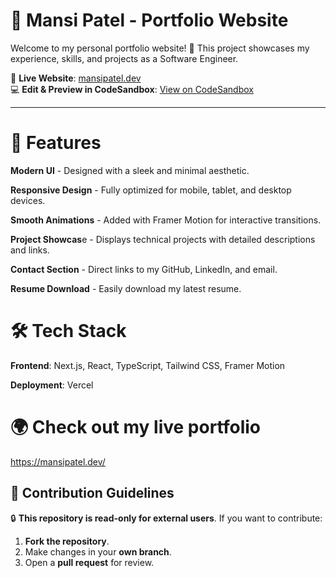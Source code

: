 # 🚀 Mansi Patel - Portfolio Website
Welcome to my personal portfolio website! 🎉 This project showcases my experience, skills, and projects as a Software Engineer.

🔗 **Live Website**: [mansipatel.dev](https://mansipatel.dev)  
💻 **Edit & Preview in CodeSandbox**: [View on CodeSandbox](https://codesandbox.io/p/github/mansi8140/mansi-portfolio/main?workspaceId=ws_6L3EZdDTCpWx8oCcsTs1x7)

---
# 🌟 Features
**Modern UI** - Designed with a sleek and minimal aesthetic.

**Responsive Design** - Fully optimized for mobile, tablet, and desktop devices.

**Smooth Animations** - Added with Framer Motion for interactive transitions.

**Project Showcas**e - Displays technical projects with detailed descriptions and links.

**Contact Section** - Direct links to my GitHub, LinkedIn, and email.

**Resume Download** - Easily download my latest resume.

# 🛠️ Tech Stack
**Frontend**: Next.js, React, TypeScript, Tailwind CSS, Framer Motion

**Deployment**: Vercel


# 🌍 Check out my live portfolio
https://mansipatel.dev/


## 📜 Contribution Guidelines
🔒 **This repository is read-only for external users**. If you want to contribute:
1. **Fork the repository**.
2. Make changes in your **own branch**.
3. Open a **pull request** for review.
